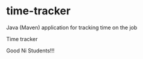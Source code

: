 # time-tracker
Java (Maven) application for tracking time on the job

Time tracker

Good Ni Students!!!
